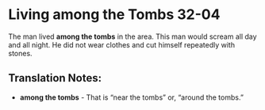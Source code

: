 Living among the Tombs 32-04
==============================


The man lived **among the tombs** in the area. This man would scream all
day and all night. He did not wear clothes and cut himself repeatedly
with stones.

Translation Notes:
------------------

-   **among the tombs** - That is “near the tombs” or, “around the
    tombs.”

